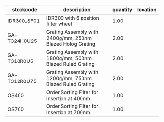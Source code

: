 |stockcode|description|quantity|location|
|---------|-----------|--------|--------|
|IDR300_SF01|IDR300 with 6 position filter wheel|1.00||
|GA-T324H0U25|Grating Assembly with 2400g/mm, 250nm Blazed Holog Grating|2.00||
|GA-T318R0U5|Grating Assembly with 1800g/mm, 500nm Blazed Ruled Grating|2.00||
|GA-T312R0U75|Grating Assembly with 1200g/mm, 750nm Blazed Ruled Grating|2.00||
|OS400|Order Sorting Filter for Insertion at 400nm|1.00||
|OS700|Order Sorting Filter for Insertion at 700nm|1.00||
